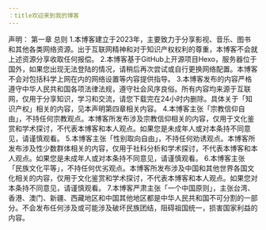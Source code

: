 ```yaml
---
：title欢迎来到我的博客
---
```


声明：
第一章 总则
1.本博客建立于2023年，主要致力于分享影视、音乐、图书和其他各类网络资源。出于互联网精神和对于知识产权权利的尊重，本博客不会就上述资源分享收取任何报偿。
2.本博客基于GitHub上开源项目Hexo，服务器位于国外，如果您出现无法登陆的情况，请稍后再次尝试或自行更换网络配置。本博客不会对包括科学上网在内的网络设置等内容提供指导。
3.本博客发布的内容严格遵守中华人民共和国各项法律法规，遵守社会风序良俗。所有内容均来源于互联网，仅用于分享知识，学习和交流，请您下载完在24小时内删除。具体关于「知识产权」相关的内容，见本声明第四章相关内容。
4.本博客主张「宗教信仰自由」，不持任何宗教观点。本博客所发布涉及宗教信仰相关的内容，仅用于文化鉴赏和学术探讨，不代表本博客和本人观点。如果您是未成年人或对本条持不同意见，请谨慎观看。
5.本博客主张「性别取向自由」，不持任何劝诱观点。本博客所发布涉及性少数群体相关的内容，仅用于社科分析和学术探讨，不代表本博客和本人观点。如果您是未成年人或对本条持不同意见，请谨慎观看。
6.本博客主张「民族文化平等」，不持任何优劣观点。本博客所发布涉及中国和其他世界各国文化相关的内容，仅用于文化鉴赏和学术探讨，不代表本博客和本人观点。如果您对本条持不同意见，请谨慎观看。
7.本博客严肃主张「一个中国原则」，主张台湾、香港、澳门、新疆、西藏地区和中国其他地区都是中华人民共和国不可分割的一部分。不会发布任何涉及或可能涉及破坏民族团结，阻碍祖国统一，损害国家利益的内容。